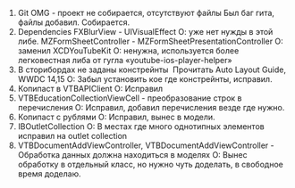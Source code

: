 1. Git OMG - проект не собирается, отсутствуют файлы 
Был баг гита, файлы добавил. Собирается.
2. Dependencies FXBlurView - UIVisualEffect 
О: уже нет нужды в этой либе. MZFormSheetController - MZFormSheetPresentationController 
O: заменил XCDYouTubeKit 
O: ненужна, используется более легковестная либа от гугла  «youtube-ios-player-helper»
3. В сторибордах не заданы констрейнты  Прочитать Auto Layout Guide, WWDC 14,15
О: Забыл установить кое где констрейнты, исправил.
4. Копипаст в VTBAPIClient
O: Исправил
5. VTBEducationCollectionViewCell - преобразование строк в перечисления
O: Исправил, добавил перечисления везде где нужно.
6. Копипаст с рублями
O: Исправил, вынес в модели.
7. IBOutletCollection
O: В местах где много однотипных элементов исправил на outlet collection
8. VTBDocumentAddViewController, VTBDocumentAddViewController - Обработка данных должна находиться в моделях
О: Вынес обработку в отдельный класс, но нужно чуть доделать, в свободное время доделаю.